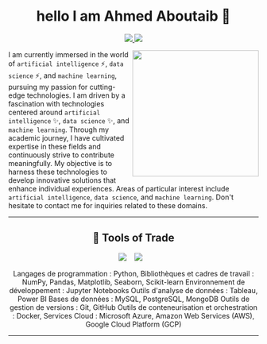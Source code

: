 
<h1 align="center">hello I am Ahmed Aboutaib 👋 </h1>
<p align="center">
  <a href="https://www.linkedin.com/in/ahmed-aboutaib-085089265/">
    <img src="https://img.shields.io/badge/linkedin-0077B5?style=flat&logo=linkedin&logoColor=white"/>
  </a>
  <a href="https://www.instagram.com/aboutaib.ahmed/">
    <img src="https://img.shields.io/badge/instagram-E4405F?style=flat&logo=instagram&logoColor=white"/>
  </a>
</p>

<img src="https://github.com/ahmedaboutaib/ahmed/blob/main/Monkey_Kid_Coding.gif" align="right" width="254"/>
I am currently immersed in the world of <code>artificial intelligence</code> ⚡, <code>data science</code> ⚡, and <code>machine learning</code>, pursuing my passion for cutting-edge technologies. I am driven by a fascination with technologies centered around <code>artificial intelligence</code> ✨, <code>data science</code> ✨, and <code>machine learning</code>. Through my academic journey, I have cultivated expertise in these fields and continuously strive to contribute meaningfully. My objective is to harness these technologies to develop innovative solutions that enhance individual experiences. Areas of particular interest include <code>artificial intelligence</code>, <code>data science</code>, and <code>machine learning</code>. Don't hesitate to contact me for inquiries related to these domains.






<!--
**ahmedaboutaib/ahmedaboutaib** is a ✨ _special_ ✨ repository because its `README.md` (this file) appears on your GitHub profile.

Here are some ideas to get you started:

- 🔭 I’m currently working on ...
- 🌱 I’m currently learning ...
- 👯 I’m looking to collaborate on ...
- 🤔 I’m looking for help with ...
- 💬 Ask me about ...
- 📫 How to reach me: ...
- 😄 Pronouns: ...
- ⚡ Fun fact: ...
-->
<hr>

<h2 align="center"> 🔭 Tools of Trade</h2>
<p align="center">
  <img src="https://assets-global.website-files.com/60ec34540d013784844d2ee2/61d42d538aec6733243470a7_Python-logo.png" />&nbsp;&nbsp;&nbsp;
  <img src="https://img-0.journaldunet.com/ASr11fwmusYYymlxOTYKrolkgmM=/1500x/smart/26ad7a53ec444aeb98f985150e80728e/ccmcms-jdn/11594379.png" />&nbsp;&nbsp;&nbsp;

</p>
<p align="center">
Langages de programmation : Python,
Bibliothèques et cadres de travail : NumPy, Pandas, Matplotlib, Seaborn, Scikit-learn
Environnement de développement : Jupyter Notebooks
Outils d'analyse de données : Tableau, Power BI
Bases de données : MySQL, PostgreSQL, MongoDB
Outils de gestion de versions : Git, GitHub
Outils de conteneurisation et orchestration : Docker, 
Services Cloud : Microsoft Azure, Amazon Web Services (AWS), Google Cloud Platform (GCP)
</p>

<hr>
